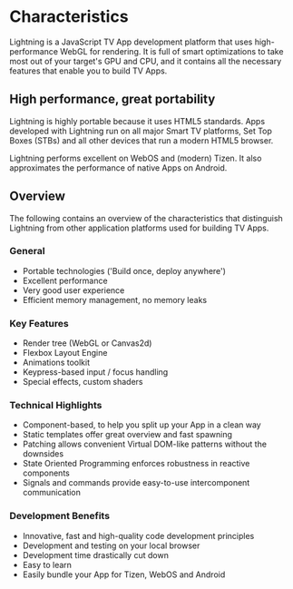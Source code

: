 # Characteristics


Lightning is a JavaScript TV App development platform that uses high-performance WebGL for rendering. It is full of smart optimizations to take most out of your target's GPU and CPU, and it contains all the necessary features that enable you to build TV Apps.

## High performance, great portability


Lightning is highly portable because it uses HTML5 standards. Apps developed with Lightning run on all major Smart TV platforms, Set Top Boxes (STBs) and all other devices that run a modern HTML5 browser.


Lightning performs excellent on WebOS and (modern) Tizen. It also approximates the performance of native Apps on Android.

## Overview


The following contains an overview of the characteristics that distinguish Lightning from other application platforms used for building TV Apps.

### General

* Portable technologies ('Build once, deploy anywhere')
* Excellent performance
* Very good user experience
* Efficient memory management, no memory leaks

### Key Features

* Render tree (WebGL or Canvas2d)
* Flexbox Layout Engine
* Animations toolkit
* Keypress-based input / focus handling
* Special effects, custom shaders

### Technical Highlights

* Component-based, to help you split up your App in a clean way
* Static templates offer great overview and fast spawning
* Patching allows convenient Virtual DOM-like patterns without the downsides
* State Oriented Programming enforces robustness in 	reactive components
* Signals and commands provide easy-to-use intercomponent communication

### Development Benefits

* Innovative, fast and high-quality code development principles
* Development and testing on your local browser
* Development time drastically cut down
* Easy to learn
* Easily bundle your App for Tizen, WebOS and Android